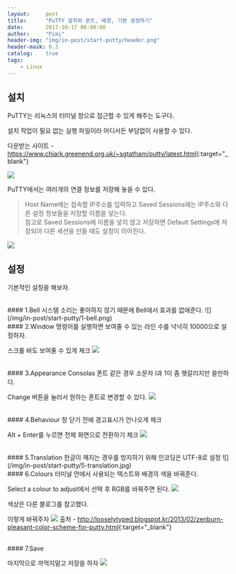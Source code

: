 ```yaml
---
layout:     post
title:      "PuTTY 설치와 폰트, 배경, 기본 설정하기"
date:       2017-10-17 00:00:00
author:     "Pimi"
header-img: "img/in-post/start-putty/header.png"
header-mask: 0.3
catalog:    true
tags:
    - Linux
---
```


## 설치

PuTTY는 리눅스의 터미널 창으로 접근할 수 있게 해주는 도구다.

설치 작업이 필요 없는 실행 파일이라 어디서든 부담없이 사용할 수 있다.

다운받는 사이트 - <https://www.chiark.greenend.org.uk/~sgtatham/putty/latest.html>{:target="_blank"}

![](/img/in-post/start-putty/download.png)

PuTTY에서는 여러개의 연결 정보를 저장해 놓을 수 있다.

>Host Name에는 접속할 IP주소를 입력하고 Saved Sessions에는 IP주소와 다른 설정 정보들을 저장할 이름을 넣는다.<br>
>참고로 Saved Sessions에 이름을 넣지 않고 저장하면 Default Settings에 저장되어 다른 세션을 만들 때도 설정이 이어진다.

![](/img/in-post/start-putty/session.png)

## 설정

기본적인 설정을 해보자.

<br>
#### 1.Bell
시스템 소리는 좋아하지 않기 때문에 Bell에서 효과를 없애준다.
![](/img/in-post/start-putty/1-bell.png)

<br>
#### 2.Window
명령어를 실행하면 보여줄 수 있는 라인 수를 넉넉히 10000으로 설정하자.

스크롤 바도 보여줄 수 있게 체크
![](/img/in-post/start-putty/2-window.png)

<br>
#### 3.Appearance
Consolas 폰트 같은 경우 소문자 l과 1이 좀 헷갈리지만 쓸만하다.

Change 버튼을 눌러서 원하는 폰트로 변경할 수 있다.
![](/img/in-post/start-putty/3-appearance.png)

<br>
#### 4.Behaviour
창 닫기 전에 경고표시가 안나오게 체크

Alt + Enter를 누르면 전체 화면으로 전환하기 체크
![](/img/in-post/start-putty/4-behaviour.png)

<br>
#### 5.Translation
한글이 깨지는 경우를 방지하기 위해 인코딩은 UTF-8로 설정
![](/img/in-post/start-putty/5-translation.jpg)

<br>
#### 6.Colours
터미널 안에서 사용되는 텍스트와 배경의 색을 바꿔준다.

Select a colour to adjust에서 선택 후 RGB를 바꿔주면 된다.
![](/img/in-post/start-putty/6-colours.png)

색상은 다른 블로그를 참고했다.

이렇게 바꿔주자
![](/img/in-post/start-putty/color-list.jpg)
출처 - <http://looselytyped.blogspot.kr/2013/02/zenburn-pleasant-color-scheme-for-putty.html>{:target="_blank"}

<br>
#### 7.Save

마지막으로 까먹지말고 저장을 하자
![](/img/in-post/start-putty/7-save.png)